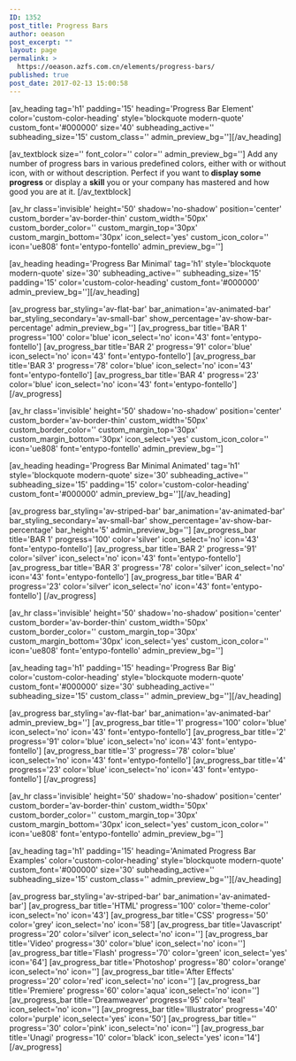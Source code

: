 ```yaml
---
ID: 1352
post_title: Progress Bars
author: oeason
post_excerpt: ""
layout: page
permalink: >
  https://oeason.azfs.com.cn/elements/progress-bars/
published: true
post_date: 2017-02-13 15:00:58
---
```

[av_heading tag='h1' padding='15' heading='Progress Bar Element' color='custom-color-heading' style='blockquote modern-quote' custom_font='#000000' size='40' subheading_active='' subheading_size='15' custom_class='' admin_preview_bg=''][/av_heading]

[av_textblock size='' font_color='' color='' admin_preview_bg='']
Add any number of progress bars in various predefined colors, either with or without icon, with or without description.
Perfect if you want to<strong> display some progress</strong> or display a <strong>skill</strong> you or your company has mastered and how good you are at it.
[/av_textblock]

[av_hr class='invisible' height='50' shadow='no-shadow' position='center' custom_border='av-border-thin' custom_width='50px' custom_border_color='' custom_margin_top='30px' custom_margin_bottom='30px' icon_select='yes' custom_icon_color='' icon='ue808' font='entypo-fontello' admin_preview_bg='']

[av_heading heading='Progress Bar Minimal' tag='h1' style='blockquote modern-quote' size='30' subheading_active='' subheading_size='15' padding='15' color='custom-color-heading' custom_font='#000000' admin_preview_bg=''][/av_heading]

[av_progress bar_styling='av-flat-bar' bar_animation='av-animated-bar' bar_styling_secondary='av-small-bar' show_percentage='av-show-bar-percentage' admin_preview_bg='']
[av_progress_bar title='BAR 1' progress='100' color='blue' icon_select='no' icon='43' font='entypo-fontello']
[av_progress_bar title='BAR 2' progress='91' color='blue' icon_select='no' icon='43' font='entypo-fontello']
[av_progress_bar title='BAR 3' progress='78' color='blue' icon_select='no' icon='43' font='entypo-fontello']
[av_progress_bar title='BAR 4' progress='23' color='blue' icon_select='no' icon='43' font='entypo-fontello']
[/av_progress]

[av_hr class='invisible' height='50' shadow='no-shadow' position='center' custom_border='av-border-thin' custom_width='50px' custom_border_color='' custom_margin_top='30px' custom_margin_bottom='30px' icon_select='yes' custom_icon_color='' icon='ue808' font='entypo-fontello' admin_preview_bg='']

[av_heading heading='Progress Bar Minimal Animated' tag='h1' style='blockquote modern-quote' size='30' subheading_active='' subheading_size='15' padding='15' color='custom-color-heading' custom_font='#000000' admin_preview_bg=''][/av_heading]

[av_progress bar_styling='av-striped-bar' bar_animation='av-animated-bar' bar_styling_secondary='av-small-bar' show_percentage='av-show-bar-percentage' bar_height='5' admin_preview_bg='']
[av_progress_bar title='BAR 1' progress='100' color='silver' icon_select='no' icon='43' font='entypo-fontello']
[av_progress_bar title='BAR 2' progress='91' color='silver' icon_select='no' icon='43' font='entypo-fontello']
[av_progress_bar title='BAR 3' progress='78' color='silver' icon_select='no' icon='43' font='entypo-fontello']
[av_progress_bar title='BAR 4' progress='23' color='silver' icon_select='no' icon='43' font='entypo-fontello']
[/av_progress]

[av_hr class='invisible' height='50' shadow='no-shadow' position='center' custom_border='av-border-thin' custom_width='50px' custom_border_color='' custom_margin_top='30px' custom_margin_bottom='30px' icon_select='yes' custom_icon_color='' icon='ue808' font='entypo-fontello' admin_preview_bg='']

[av_heading tag='h1' padding='15' heading='Progress Bar Big' color='custom-color-heading' style='blockquote modern-quote' custom_font='#000000' size='30' subheading_active='' subheading_size='15' custom_class='' admin_preview_bg=''][/av_heading]

[av_progress bar_styling='av-flat-bar' bar_animation='av-animated-bar' admin_preview_bg='']
[av_progress_bar title='1' progress='100' color='blue' icon_select='no' icon='43' font='entypo-fontello']
[av_progress_bar title='2' progress='91' color='blue' icon_select='no' icon='43' font='entypo-fontello']
[av_progress_bar title='3' progress='78' color='blue' icon_select='no' icon='43' font='entypo-fontello']
[av_progress_bar title='4' progress='23' color='blue' icon_select='no' icon='43' font='entypo-fontello']
[/av_progress]

[av_hr class='invisible' height='50' shadow='no-shadow' position='center' custom_border='av-border-thin' custom_width='50px' custom_border_color='' custom_margin_top='30px' custom_margin_bottom='30px' icon_select='yes' custom_icon_color='' icon='ue808' font='entypo-fontello' admin_preview_bg='']

[av_heading tag='h1' padding='15' heading='Animated Progress Bar Examples' color='custom-color-heading' style='blockquote modern-quote' custom_font='#000000' size='30' subheading_active='' subheading_size='15' custom_class='' admin_preview_bg=''][/av_heading]

[av_progress bar_styling='av-striped-bar' bar_animation='av-animated-bar']
[av_progress_bar title='HTML' progress='100' color='theme-color' icon_select='no' icon='43']
[av_progress_bar title='CSS' progress='50' color='grey' icon_select='no' icon='58']
[av_progress_bar title='Javascript' progress='20' color='silver' icon_select='no' icon='']
[av_progress_bar title='Video' progress='30' color='blue' icon_select='no' icon='']
[av_progress_bar title='Flash' progress='70' color='green' icon_select='yes' icon='64']
[av_progress_bar title='Photoshop' progress='80' color='orange' icon_select='no' icon='']
[av_progress_bar title='After Effects' progress='20' color='red' icon_select='no' icon='']
[av_progress_bar title='Premiere' progress='60' color='aqua' icon_select='no' icon='']
[av_progress_bar title='Dreamweaver' progress='95' color='teal' icon_select='no' icon='']
[av_progress_bar title='Illustrator' progress='40' color='purple' icon_select='yes' icon='50']
[av_progress_bar title='' progress='30' color='pink' icon_select='no' icon='']
[av_progress_bar title='Unagi' progress='10' color='black' icon_select='yes' icon='14']
[/av_progress]